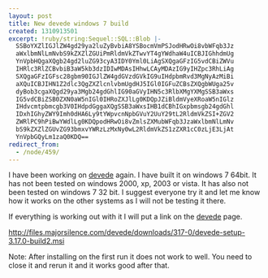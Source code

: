 ```yaml
---
layout: post
title: New devede windows 7 build
created: 1310913501
excerpt: !ruby/string:Sequel::SQL::Blob |-
  SSBoYXZlIGJlZW4gd29ya2luZyBvbiA8YSBocmVmPSJodHRwOi8vbWFqb3Jz
  aWxlbmNlLmNvbS9kZXZlZGUiPmRldmVkZTwvYT4gYWdhaW4uICBJIGhhdmUg
  YnVpbHQgaXQgb24gd2luZG93cyA3IDY0Yml0LiAgSXQgaGFzIG5vdCBiZWVu
  IHRlc3RlZCBvbiB3aW5kb3dzIDIwMDAsIHhwLCAyMDAzIG9yIHZpc3RhLiAg
  SXQgaGFzIGFsc28gbm90IGJlZW4gdGVzdGVkIG9uIHdpbmRvd3MgNyAzMiBi
  aXQuICBJIHN1Z2dlc3QgZXZlcnlvbmUgdHJ5IGl0IGFuZCBsZXQgbWUga25v
  dyBob3cgaXQgd29ya3Mgb24gdGhlIG90aGVyIHN5c3RlbXMgYXMgSSB3aWxs
  IG5vdCBiZSB0ZXN0aW5nIGl0IHRoZXJlLg0KDQpJZiBldmVyeXRoaW5nIGlz
  IHdvcmtpbmcgb3V0IHdpdGggaXQgSSB3aWxsIHB1dCBhIGxpbmsgb24gdGhl
  IDxhIGhyZWY9Imh0dHA6Ly9tYWpvcnNpbGVuY2UuY29tL2RldmVkZSI+ZGV2
  ZWRlPC9hPiBwYWdlLg0KDQpodHRwOi8vZmlsZXMubWFqb3JzaWxlbmNlLmNv
  bS9kZXZlZGUvZG93bmxvYWRzLzMxNy0wL2RldmVkZS1zZXR1cC0zLjE3LjAt
  YnVpbGQyLm1zaQ0KDQ==
redirect_from:
  - /node/459/
---
```

I have been working on <a href="http://majorsilence.com/devede">devede</a> again.  I have built it on windows 7 64bit.  It has not been tested on windows 2000, xp, 2003 or vista.  It has also not been tested on windows 7 32 bit.  I suggest everyone try it and let me know how it works on the other systems as I will not be testing it there.

If everything is working out with it I will put a link on the <a href="http://majorsilence.com/devede">devede</a> page.

http://files.majorsilence.com/devede/downloads/317-0/devede-setup-3.17.0-build2.msi

Note:  After installing on the first run it does not work to well.  You need to close it and rerun it and it works good after that.
